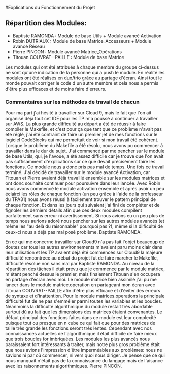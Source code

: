 #Explications du Fonctionnement du Projet

## Répartition des Modules:

- Baptiste RAMONDA : Module de base Utils + Module avancé Activation
- Robin DUTRIAUX : Module de base Matrice_Accesseurs + Module avancé Réseau
- Pierre PINCON : Module avancé Matrice_Opérations
- Titouan COUVRAT--PAILLE : Module de base Matrice

Les modules qui ont été attribués à chaque membre du groupe ci-dessus ne sont qu'une indication de la personne qui a push le module.
En réalité les modules ont été réalisés en duo/trio grâce au partage d'écran. Ainsi tout le monde pouvait corriger le code d'un autre membre
et cela nous a permis d'être plus efficaces et de moins faire d'erreurs.

### Commentaires sur les méthodes de travail de chacun

Pour ma part j'ai hésité à travailler sur Cloud 9, mais le fait que l'on ait organisé déjà tout cet IDE pour les TP m'a poussé à continuer à
travailler sur AWS. La plus grande difficulté au départ a été de réussir à faire compiler le Makefile, et c'est pour ça que tant que ce
problème n'avait pas été réglé, j'ai été contraint de faire un premier jet de mes fonctions sur le logiciel CodeBlocks qui me permettait de 
voir si mon travail été cohérent. Lorsque le problème du Makefile a été résolu, nous avons pu commencer à travailler dans le dur du sujet.
J'ai commencé par me pencher sur le module de base Utils, qui, je l'avoue, a été assez difficile car je trouve que l'on avait pas
suffisamment d'explications sur ce que devait précisément faire les fonctions. Ce module nous a donc pris pas mal de temps. Une fois ce travail
terminé. J'ai décidé de travailler sur le module avancé Activation, car Titouan et Pierre avaient déjà travaillé ensemble sur les modules 
matrices et ont donc souhaité continuer pour poursuivre dans leur lancée. Avec Robin nous avons commencé le module activation ensemble et après
avoir un peu éclairci les rôles de chaque fonction (un peu grâce à l'aide de la professeur du TPA31) nous avons réussi à facilement trouver
le pattern principal de chaque fonction. Et dans les jours qui suivaient j'ai fini de compléter et de fignoler les derniers détails afin que ces
deux modules compilent parfaitement sans erreur ni avertissement. Si nous avions eu un peu plus de temps nous aurions adoré nous pencher sur les
autres modules avancés (et même les "au delà du raisonnable" pourquoi pas ?), même si la diificulté de ceux-ci nous a déjà pas mal posé
problème.
                Baptiste RAMONDA.
                
En ce qui me concerne travailler sur Cloud9 n'a pas fait l'objet beaucoup de doutes car tous les autres environnements m'avaient paru moins clair
dans leur utilisation et les TP avaient déjà été commencés sur Cloud9 la majeure difficulté rencontréee au début du projet fut de faire marcher 
le Makefile, difficulté résolue non sans mal par Baptiste RAMONDA. Au niveau de la répartition des tâches il était prévu que je commence par le
module matrice, m'étant penché dessus le premier, mais finalement Titouan s'en occupera en partage d'écran avec moi. Le module matrice bien assimilé 
j'ai pu me lancer dans le module matrice.operation en partageant mon écran avec Titouan COUVRAT--PAILLE afin d'être plus efficace et d'éviter des 
erreurs de syntaxe et d'inattention. Pour le module matrices.operations la principale difficulté fut de ne pas s'emmêler parmi toutes les variables 
et les boucles. Néanmoins la difficulté algorithmique du module restait très abordable surtout dû au fait que les dimensions des matrices étaient 
convenantes. Le défaut principal des fonctions faites dans ce module est leur complexité puisque tout ou presque en n cube ce qui fait que pour des 
matrices de taille très grande les fonctions seront très lentes. Cependant avec nos connaissances actuelles de l'algorithmique il était difficile 
de faire mieux que trois boucles for imbriquées. Les modules les plus avancés nous paraissaient fort intéressants à traiter, mais notre plus gros 
problème était que nous avions l'impression d'être imperméables aux problèmes: nous ne savions ni par où commencer, ni vers quoi nous diriger. 
Je pense que ce qui nous manquait n'était pas de la connaissance du langage mais de l'aisance avec les raisonnements algorithmiques.
                Pierre PINCON.
